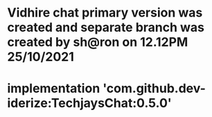 # Vidhire chat primary version was created and separate branch was created by sh@ron on 12.12PM 25/10/2021
# implementation 'com.github.dev-iderize:TechjaysChat:0.5.0'
#
#
#
